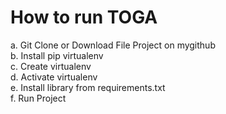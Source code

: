 # How to run TOGA

a. Git Clone or Download File Project on mygithub 
<br>
b. Install pip virtualenv
<br>
c. Create virtualenv
<br>
d. Activate virtualenv
<br>
e. Install library from requirements.txt
<br>
f. Run Project
